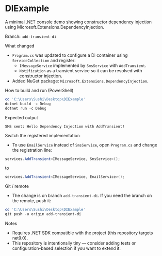 # DIExample

A minimal .NET console demo showing constructor dependency injection using Microsoft.Extensions.DependencyInjection.

Branch: `add-transient-di`

What changed
- `Program.cs` was updated to configure a DI container using `ServiceCollection` and register:
  - `IMessageService` implemented by `SmsService` with `AddTransient`.
  - `Notification` as a transient service so it can be resolved with constructor injection.
- Added NuGet package: `Microsoft.Extensions.DependencyInjection`.

How to build and run (PowerShell)

```powershell
cd 'C:\Users\Sushi\Desktop\DIExample'
dotnet build -c Debug
dotnet run -c Debug
```

Expected output

```
SMS sent: Hello Dependency Injection with AddTransient!
```

Switch the registered implementation
- To use `EmailService` instead of `SmsService`, open `Program.cs` and change the registration line:

```csharp
services.AddTransient<IMessageService, SmsService>();
```

to

```csharp
services.AddTransient<IMessageService, EmailService>();
```

Git / remote
- The change is on branch `add-transient-di`. If you need the branch on the remote, push it:

```powershell
cd 'C:\Users\Sushi\Desktop\DIExample'
git push -u origin add-transient-di
```

Notes
- Requires .NET SDK compatible with the project (this repository targets net9.0).
- This repository is intentionally tiny — consider adding tests or configuration-based selection if you want to extend it.
